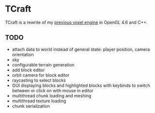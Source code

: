 # TCraft

TCraft is a rewrite of my [previous voxel engine](https://github.com/tonadr1022/VoxelEngine3D) in OpenGL 4.6 and C++.

## TODO

- attach data to world instead of general state: player position, camera orientation
- sky
- configurable terrain generation
- add block editor
- orbit camera for block editor
- raycasting to select blocks
- GUI displaying blocks and highlighted blocks with keybinds to switch between or click on with mouse in editor
- multithread chunk loading and meshing
- multithread texture loading
- chunk serialization
